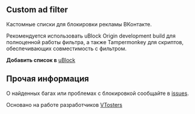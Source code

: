 <h2>Custom ad filter</h2>

Кастомные списки для блокировки рекламы ВКонтакте.

Рекомендуется использовать uBlock Origin development build для полноценной работы фильтра, а также Tampermonkey для скриптов, обеспечивающих совместимость с фильтром.

<b>Добавить список в</b> [uBlock](https://subscribe.adblockplus.org/?location=https://raw.githubusercontent.com/LordArrin/VK_AdFck/main/adblock?_=rawlist&title=VK_AdFck)

## Прочая информация

О найденных багах или проблемах с блокировкой сообщайте в [issues](https://github.com/LordArrin/VK_AdFck/issues).

Основано на работе разработчиков [VTosters](https://github.com/vtosters/adblock)
